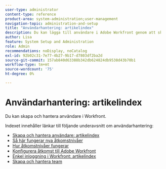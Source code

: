 ```yaml
---
user-type: administrator
content-type: reference
product-area: system-administration;user-management
navigation-topic: administration-and-setup
title: "Användarhantering: artikelindex"
description: Du kan lägga till användare i Adobe Workfront genom att skapa enskilda användare från grunden eller genom att kopiera befintliga användare.
author: Lisa
feature: System Setup and Administration
role: Admin
recommendations: noDisplay, noCatalog
exl-id: 92b02c31-7e77-4b27-9b17-d7803df2ba2d
source-git-commit: 157ab840d63388b342db624824db9538d43b70b1
workflow-type: tm+mt
source-wordcount: '75'
ht-degree: 0%

---
```


# Användarhantering: artikelindex

<!-- Audited: 12/2023 -->

Du kan skapa och hantera användare i Workfront.

Indexet innehåller länkar till följande underavsnitt om användarhantering:

* [Skapa och hantera användare: artikelindex](../../administration-and-setup/add-users/create-and-manage-users/create-and-manage-users.md)
* [Så här fungerar nya åtkomstnivåer](/help/quicksilver/administration-and-setup/add-users/how-access-levels-work/access-levels-toc.md)
* [Hur åtkomstnivåer fungerar](../../administration-and-setup/add-users/access-levels-and-object-permissions/access-levels.md)
* [Konfigurera åtkomst till Adobe Workfront](../../administration-and-setup/add-users/configure-and-grant-access/configure-access.md)
* [Enkel inloggning i Workfront: artikelindex](../../administration-and-setup/add-users/single-sign-on/single-sign-on.md)
* [Skapa och hantera team](../../administration-and-setup/add-users/create-and-manage-teams/create-and-manage-teams.md)
